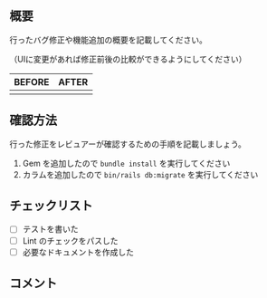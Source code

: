 ## 概要

行ったバグ修正や機能追加の概要を記載してください。

（UIに変更があれば修正前後の比較ができるようにしてください）

| BEFORE | AFTER |
|--------|-------|
|        |       |

## 確認方法

行った修正をレビュアーが確認するための手順を記載しましょう。

1. Gem を追加したので `bundle install` を実行してください
2. カラムを追加したので `bin/rails db:migrate` を実行してください

## チェックリスト

- [ ] テストを書いた
- [ ] Lint のチェックをパスした
- [ ] 必要なドキュメントを作成した

## コメント